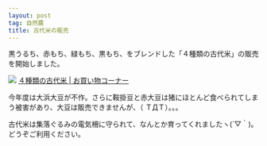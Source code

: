 ```yaml
---
layout: post
tag: 自然農
title: 古代米の販売
---
```

黒うるち、赤もち、緑もち、黒もち、をブレンドした「４種類の古代米」の販売を開始しました。

[![](https://c2.staticflickr.com/8/7745/17575003949_b2268a6cca.jpg)](http://kobapan.com/hanbai/kodaimai.html)
[４種類の古代米 | お買い物コーナー](http://kobapan.com/hanbai/kodaimai.html)

今年度は大浜大豆が不作。さらに鞍掛豆と赤大豆は猪にほとんど食べられてしまう被害があり、大豆は販売できませんが、（ ＴДＴ）。。。

古代米は集落ぐるみの電気柵に守られて、なんとか育ってくれましたヽ(´▽｀)。どうぞご利用ください。
